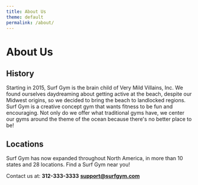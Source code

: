 ```yaml
---
title: About Us
theme: default
permalink: /about/
---
```

# About Us

## History
Starting in 2015, Surf Gym is the brain child of Very Mild Villains, Inc. We found ourselves daydreaming about getting active at the beach, despite our Midwest origins, so we decided to bring the beach to landlocked regions. Surf Gym is a creative concept gym that wants fitness to be fun and encouraging. Not only do we offer what traditional gyms have, we center our gyms around the theme of the ocean because there's no better place to be!

## Locations
Surf Gym has now expanded throughout North America, in more than 10 states and 28 locations. Find a Surf Gym near you!



Contact us at:
**312-333-3333**
**support@surfgym.com**
